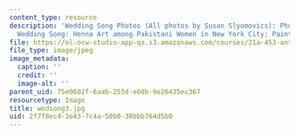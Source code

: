 ```yaml
---
content_type: resource
description: 'Wedding Song Photos (All photos by Susan Slyomovics): Photo stills from
  Wedding Song: Henna Art among Pakistani Women in New York City: Painting the bride'
file: https://ol-ocw-studio-app-qa.s3.amazonaws.com/courses/21a-453-anthropology-of-the-middle-east-spring-2004/2f7f8ec43e437c4a50b038bbb764d5b0_wedsong3.jpg
file_type: image/jpeg
image_metadata:
  caption: ''
  credit: ''
  image-alt: ''
parent_uid: 75e0602f-6aab-255d-e60b-9e26435ec367
resourcetype: Image
title: wedsong3.jpg
uid: 2f7f8ec4-3e43-7c4a-50b0-38bbb764d5b0
---
```

